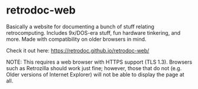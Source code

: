 # retrodoc-web
Basically a website for documenting a bunch of stuff relating retrocomputing. Includes 9x/DOS-era stuff, fun hardware tinkering, and more. Made with compatibility on older browsers in mind.

Check it out here: https://retrodoc.github.io/retrodoc-web/

NOTE: This requires a web browser with HTTPS support (TLS 1.3). Browsers such as Retrozilla should work just fine; however, those that do not (e.g. Older versions of Internet Explorer) will not be able to display the page at all.
